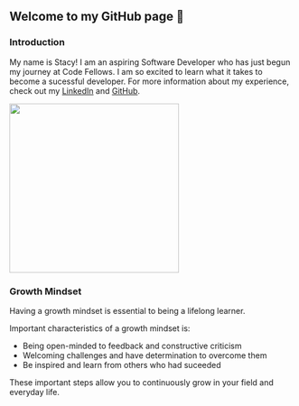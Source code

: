 ## Welcome to my GitHub page 🤩

### Introduction 
My name is Stacy! I am an aspiring Software Developer who has just begun my journey at Code Fellows. I am so excited to learn what it takes to become a sucessful developer. For more information about my experience, check out my [LinkedIn](https://www.linkedin.com/in/stacy-yu-1a97a722b/) and [GitHub](https://github.com/stacyyuu). 

<img src="https://media-exp1.licdn.com/dms/image/C4E03AQHP8D08Bb3wXw/profile-displayphoto-shrink_800_800/0/1647482437612?e=1661385600&v=beta&t=DJdnbccGeAxXoh8JOqHp4shw4-BzN9gOOg8UlM_h6Wg" width="300" />

### Growth Mindset
Having a growth mindset is essential to being a lifelong learner.

Important characteristics of a growth mindset is:
* Being open-minded to feedback and constructive criticism
* Welcoming challenges and have determination to overcome them
* Be inspired and learn from others who had suceeded 

These important steps allow you to continuously grow in your field and everyday life. 
